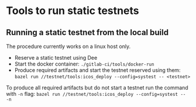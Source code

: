 # Tools to run static testnets

## Running a static testnet from the local build

The procedure currently works on a linux host only.

* Reserve a static testnet using Dee
* Start the docker container: `./gitlab-ci/tools/docker-run`
* Produce required artifacts and start the testnet reserved using them: `bazel run //testnet/tools:icos_deploy --config=systest -- <testnet>`

To produce all required artifacts but do not start a testnet run the command with `-n` flag: `bazel run //testnet/tools:icos_deploy --config=systest -- -n`
